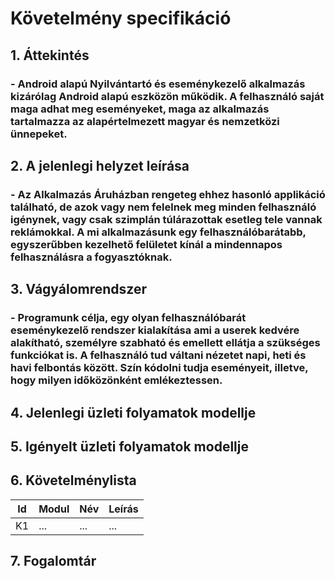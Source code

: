 ﻿# Követelmény specifikáció

## 1. Áttekintés
### - Android alapú Nyilvántartó és eseménykezelő alkalmazás kizárólag Android alapú 		    eszközön működik. A felhasználó saját maga adhat meg eseményeket, maga az alkalmazás tartalmazza az alapértelmezett magyar és nemzetközi ünnepeket.

## 2. A jelenlegi helyzet leírása
### - Az Alkalmazás Áruházban rengeteg ehhez hasonló applikáció található, de azok vagy nem felelnek meg minden felhasználó igénynek, vagy csak szimplán túlárazottak esetleg tele vannak reklámokkal. A mi alkalmazásunk egy felhasználóbarátabb, egyszerűbben kezelhető felületet kínál a mindennapos felhasználásra a fogyasztóknak. 

## 3. Vágyálomrendszer
### - Programunk célja, egy olyan felhasználóbarát eseménykezelő rendszer kialakítása ami a userek kedvére alakítható, személyre szabható és emellett ellátja a szükséges funkciókat is. A felhasználó tud váltani nézetet napi, heti és havi felbontás között. Szín kódolni tudja eseményeit, illetve, hogy milyen időközönként emlékeztessen.

## 4. Jelenlegi üzleti folyamatok modellje

## 5. Igényelt üzleti folyamatok modellje

## 6. Követelménylista

| Id | Modul | Név | Leírás |
| :---: | --- | --- | --- |
| K1 | ... | ... | ... |

## 7. Fogalomtár
